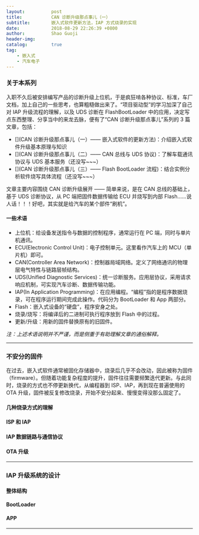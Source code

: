 ```yaml
---
layout:          post
title:           CAN 诊断升级那点事儿（一） 
subtitle:        嵌入式软件更新方法，IAP 方式烧录的实现
date:            2018-08-29 22:26:39 +0800
author:          Shao Guoji
header-img:      
catalog:         true
tag:
    - 嵌入式
    - 汽车电子
---
```


### 关于本系列

入职不久后被安排编写产品的诊断升级上位机，于是疯狂啃各种协议、标准，车厂文档，加上自己的一些思考，也算粗糙做出来了。“项目驱动型”的学习加深了自己对 IAP 升级流程的理解，以及 UDS 诊断在 FlashBootLoader 中的应用，决定写点东西整理、分享当中的来龙去脉，便有了“CAN 诊断升级那点事儿”系列的 3 篇文章，包括：

* [](CAN 诊断升级那点事儿（一）—— 嵌入式软件的更新方法)：介绍嵌入式软件升级基本原理与知识
* [](CAN 诊断升级那点事儿（二）—— CAN 总线与 UDS 协议)：了解车载通讯协议与 UDS 基本服务（还没写~~~）
* [](CAN 诊断升级那点事儿（三）—— Flash BootLoader 流程)：结合实例分析软件烧写具体流程（还没写~~~）

文章主要内容围绕 CAN 诊断升级展开 —— 简单来说，是在 CAN 总线的基础上，基于 UDS 诊断协议，从 PC 端把固件数据传输给 ECU 并烧写到内部 Flash……说人话！！！好吧，其实就是给汽车的某个部件“刷机”。

#### 一些术语

* 上位机：给设备发送指令与数据的控制程序，通常运行在 PC 端，同时与单片机通讯。
* ECU(Electronic Control Unit)：电子控制单元。这里看作汽车上的 MCU（单片机）即可。
* CAN(Controller Area Network)：控制器局域网络。定义了网络通讯的物理层电气特性与链路层帧结构。
* UDS(Unified Diagnostic Services)：统一诊断服务。应用层协议，采用请求响应机制，可实现汽车诊断、数据传输功能。
* IAP(In Application Programming)：在应用编程。“编程”指的是程序数据烧录，可在程序运行期间完成此操作。代码分为 BootLoader 和 App 两部分。
* Flash：嵌入式设备的“硬盘”，程序安身之处。
* 烧录/烧写：将编译后的二进制可执行程序放到 Flash 中的过程。
* 更新/升级：用新的固件替换原有的旧固件。

*注：上述术语说明并不严谨，而是侧重于有助理解文章的通俗解释。*

---

### 不安分的固件

在过去，嵌入式软件通常被固化存储器中，烧录后几乎不会改动，因此被称为固件（firmware）。但随着功能复杂程度的提升，固件往往需要频繁迭代更新。与此同时，烧录的方式也不停更新换代，从编程器到 ISP、IAP，再到现在普遍使用的 OTA 升级，固件被反复修改烧录，开始不安分起来、慢慢变得没那么固定了。

#### 几种烧录方式的理解

#### ISP 和 IAP 

#### IAP 数据链路与通信协议

#### OTA 升级

---

### IAP 升级系统的设计

#### 整体结构

#### BootLoader

#### APP

---



